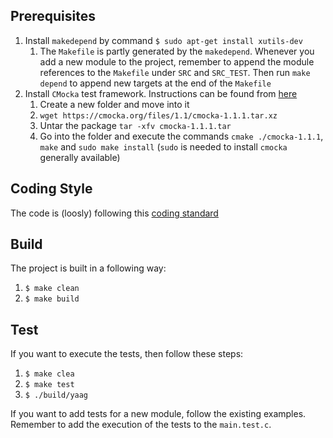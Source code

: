 

Prerequisites
-
1. Install `makedepend` by command `$ sudo apt-get install xutils-dev`
	1. The `Makefile` is partly generated by the `makedepend`. Whenever you add a new module to the project, remember to append the module references to the `Makefile` under `SRC` and `SRC_TEST`. Then run `make depend` to append new targets at the end of the `Makefile`
2. Install `CMocka` test framework. Instructions can be found from [here](https://cmocka.org/)
	1. Create a new folder and move into it
	2. `wget https://cmocka.org/files/1.1/cmocka-1.1.1.tar.xz`
	3. Untar the package `tar -xfv cmocka-1.1.1.tar`
	4. Go into the folder and execute the commands `cmake ./cmocka-1.1.1`, `make` and `sudo make install` (`sudo` is needed to install `cmocka` generally available)

Coding Style
-
The code is (loosly) following this [coding standard](https://users.ece.cmu.edu/~eno/coding/CCodingStandard.html)

Build
-
The project is built in a following way:

1. `$ make clean`
2. `$ make build`

Test
-
If you want to execute the tests, then follow these steps:

1. `$ make clea`
2. `$ make test`
3. `$ ./build/yaag`

If you want to add tests for a new module, follow the existing examples. Remember to add the execution of the tests to the `main.test.c`.
